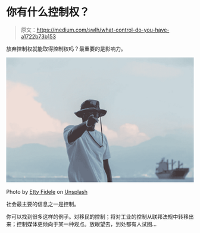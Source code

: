 # 你有什么控制权？

> 原文：<https://medium.com/swlh/what-control-do-you-have-a1722b73b153>

放弃控制权就能取得控制权吗？最重要的是影响力。

![](img/24b6e1167224b8247c3f99df92d2d89e.png)

Photo by [Etty Fidele](https://unsplash.com/@fideletty?utm_source=unsplash&utm_medium=referral&utm_content=creditCopyText) on [Unsplash](https://unsplash.com/search/photos/control?utm_source=unsplash&utm_medium=referral&utm_content=creditCopyText)

社会最主要的信息之一是控制。

你可以找到很多这样的例子。对移民的控制；将对工业的控制从联邦法规中转移出来；控制媒体更倾向于某一种观点。放眼望去，到处都有人试图…